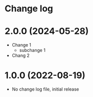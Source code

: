 Change log
==========

2.0.0 (2024-05-28)
==================

* Change 1
    * subchange 1
* Chang 2




1.0.0 (2022-08-19)
==================

* No change log file, initial release